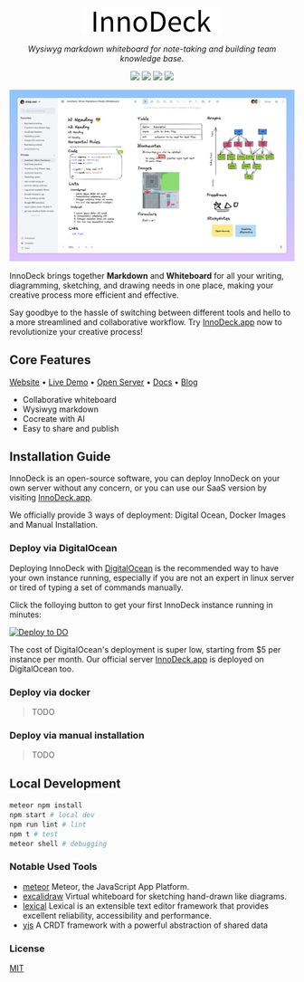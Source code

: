 <p align="center">
  <img src="./public/images/innodeck.png" />
</p>
<p align="center"><i>Wysiwyg markdown whiteboard for note-taking and building team knowledge base.</i></p>

<p align="center">
 <img src="https://img.shields.io/github/license/innodeck/innodeck?style=flat-square" />
 <img src="https://img.shields.io/github/issues/InnoDeck/InnoDeck?style=flat-square"">
 <img src="https://img.shields.io/github/stars/innodeck/innodeck?style=flat-square" />
 <img src="https://img.shields.io/github/commit-activity/w/innodeck/innodeck?style=flat-square" />
</p>

![InnoDeck Preview](./public/images/preview.png)

InnoDeck brings together **Markdown** and **Whiteboard** for all your writing, diagramming, sketching, and drawing needs in one place, making your creative process more efficient and effective.

Say goodbye to the hassle of switching between different tools and hello to a more streamlined and collaborative workflow. Try [InnoDeck.app](https://InnoDeck.app) now to revolutionize your creative process!

## Core Features

[Website](https://InnoDeck.app) • [Live Demo](https://InnoDeck.app) • [Open Server](https://InnoDeck.app) • [Docs](https://InnoDeck.app/docs) • [Blog](https://InnoDeck.app/blog)

- Collaborative whiteboard
- Wysiwyg markdown
- Cocreate with AI
- Easy to share and publish

## Installation Guide

InnoDeck is an open-source software, you can deploy InnoDeck on your own server without any concern, or you can use our SaaS version by visiting [InnoDeck.app](https://InnoDeck.app).

We officially provide 3 ways of deployment: Digital Ocean, Docker Images and Manual Installation.

### Deploy via DigitalOcean

Deploying InnoDeck with [DigitalOcean](digitalocean.com) is the recommended way to have your own instance running, especially if you are not an expert in linux server or tired of typing a set of commands manually.

Click the folloying button to get your first InnoDeck instance running in minutes:

<p>
  <a href="https://cloud.digitalocean.com/apps/new?repo=https://github.com/InnoDeck/InnoDeck/tree/main" target="_blank">
  <img src="https://www.deploytodo.com/do-btn-blue.svg" alt="Deploy to DO">
  </a>
</p>

The cost of DigitalOcean's deployment is super low, starting from $5 per instance per month. Our official server [InnoDeck.app](https://InnoDeck.app) is deployed on DigitalOcean too.

### Deploy via docker

> TODO

### Deploy via manual installation

> TODO

## Local Development

```bash
meteor npm install
npm start # local dev
npm run lint # lint
npm t # test
meteor shell # debugging
```

### Notable Used Tools

- [meteor](https://github.com/meteor/meteor) Meteor, the JavaScript App Platform.
- [excalidraw](https://github.com/excalidraw/excalidraw) Virtual whiteboard for sketching hand-drawn like diagrams.
- [lexical](https://github.com/facebook/lexical) Lexical is an extensible text editor framework that provides excellent reliability, accessibility and performance.
- [yjs](https://github.com/yjs/yjs) A CRDT framework with a powerful abstraction of shared data

### License

[MIT](./LICENSE)

